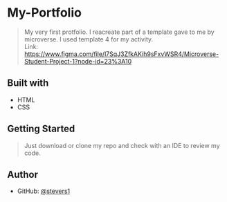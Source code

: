 # My-Portfolio
> My very first protfolio. I reacreate part of a template gave to me by microverse. I used template 4 for my activity.
> </br>Link: https://www.figma.com/file/l7SqJ3ZfkAKih9sFxvWSR4/Microverse-Student-Project-1?node-id=23%3A10


## Built with
- HTML
- CSS

## Getting Started
> Just download or clone my repo and check with an IDE to review my code.

## Author

- GitHub: [@stevers1](https://github.com/Stevers1)

